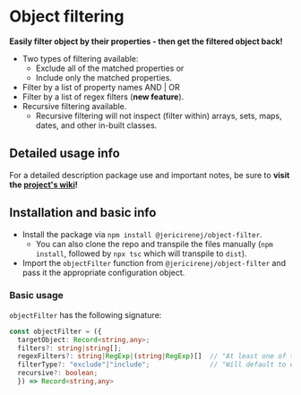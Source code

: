 # Object filtering

**Easily filter object by their properties - then get the filtered object back!**

- Two types of filtering available:
  - Exclude all of the matched properties or 
  - Include only the matched properties.
- Filter by a list of property names AND | OR
- Filter by a list of regex filters (**new feature**).
- Recursive filtering available.
  - Recursive filtering will not inspect (filter within) arrays, sets, maps, dates, and other in-built classes.

## Detailed usage info

For a detailed description package use and important notes, be sure to **visit the [project's wiki](https://github.com/jericirenej/object-filter/wiki)!**

## Installation and basic info

- Install the package via `npm install @jericirenej/object-filter`.
  - You can also clone the repo and transpile the files manually (`npm install`, followed by `npx tsc` which will transpile to `dist`).
- Import the `objectFilter` function from `@jericirenej/object-filter` and pass it the appropriate configuration object.


### Basic usage

`objectFilter` has the following signature:

```ts
const objectFilter = ({
  targetObject: Record<string,any>;
  filters?: string|string[];
  regexFilters?: string|RegExp|(string|RegExp)[]  // "At least one of the filter groups needs to be valid."
  filterType?: "exclude"|"include";               // "Will default to exclude if not provided."
  recursive?: boolean;
  }) => Record<string,any>
```
